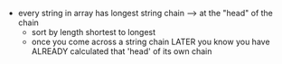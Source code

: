 - every string in array has longest string chain --> at the "head" of the chain 
    - sort by length shortest to longest
    - once you come across a string chain LATER you know you have ALREADY calculated that 'head' of its own chain 